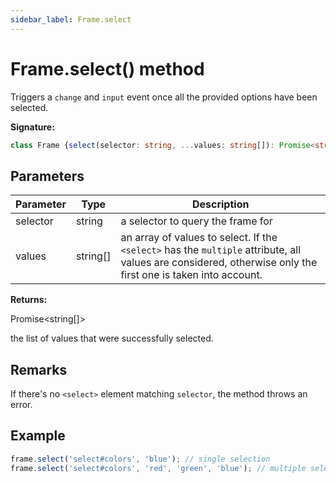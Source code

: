 ```yaml
---
sidebar_label: Frame.select
---
```

# Frame.select() method

Triggers a `change` and `input` event once all the provided options have been selected.

**Signature:**

```typescript
class Frame {select(selector: string, ...values: string[]): Promise<string[]>;}
```

## Parameters

|  Parameter | Type | Description |
|  --- | --- | --- |
|  selector | string | a selector to query the frame for |
|  values | string\[\] | an array of values to select. If the <code>&lt;select&gt;</code> has the <code>multiple</code> attribute, all values are considered, otherwise only the first one is taken into account. |

**Returns:**

Promise&lt;string\[\]&gt;

the list of values that were successfully selected.

## Remarks

If there's no `<select>` element matching `selector`, the method throws an error.

## Example


```ts
frame.select('select#colors', 'blue'); // single selection
frame.select('select#colors', 'red', 'green', 'blue'); // multiple selections
```

